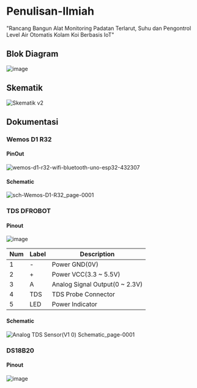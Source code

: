 # Penulisan-Ilmiah
"Rancang Bangun Alat Monitoring Padatan Terlarut, Suhu dan Pengontrol Level Air Otomatis Kolam Koi Berbasis IoT"

## Blok Diagram
![image](https://user-images.githubusercontent.com/91959410/181244019-8e55b793-d27c-487a-b214-bf2febac265d.png)

## Skematik
![Skematik v2](https://user-images.githubusercontent.com/91959410/183258080-fa16d0d4-37d5-483f-a5e8-09a4986724f1.png)

## Dokumentasi
### Wemos D1 R32
#### PinOut
![wemos-d1-r32-wifi-bluetooth-uno-esp32-432307](https://user-images.githubusercontent.com/91959410/181250512-25018773-5e45-4b36-af2f-0615a91dadf8.jpg)

#### Schematic
![sch-Wemos-D1-R32_page-0001](https://user-images.githubusercontent.com/91959410/181268771-22e59815-a404-42ab-8a70-16dc94630c20.jpg)

### TDS DFROBOT
#### Pinout
![image](https://user-images.githubusercontent.com/91959410/181269607-8ebaff38-d10f-4fa1-bbed-a0042cb3f382.png)

<table>
<thead>
<tr>
<th>Num</th>
<th>Label</th>
<th>Description</th>
</tr>
</thead>
<tbody><tr>
<td>1</td>
<td>-</td>
<td>Power GND(0V)</td>
</tr>
<tr>
<td>2</td>
<td>+</td>
<td>Power VCC(3.3 ~ 5.5V)</td>
</tr>
<tr>
<td>3</td>
<td>A</td>
<td>Analog Signal Output(0 ~ 2.3V)</td>
</tr>
<tr>
<td>4</td>
<td>TDS</td>
<td>TDS Probe Connector</td>
</tr>
<tr>
<td>5</td>
<td>LED</td>
<td>Power Indicator</td>
</tr>
</tbody></table>

#### Schematic
![Analog TDS Sensor(V1 0) Schematic_page-0001](https://user-images.githubusercontent.com/91959410/181270118-b9ca89e4-faa8-40e2-a5ad-e41038deddc2.jpg)

### DS18B20
#### Pinout
![image](https://user-images.githubusercontent.com/91959410/181270772-b55b11e1-291d-416d-9dd7-09cac78fc293.png)
